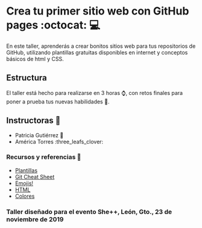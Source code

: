 # Crea tu primer sitio web con GitHub pages :octocat: :computer:

En este taller, aprenderás a crear bonitos sitios web para tus repositorios de GitHub,
utilizando plantillas gratuitas disponibles en internet y conceptos básicos de html y CSS.

## Estructura

El taller está hecho para realizarse en 3 horas :watch:, con retos finales para poner
a prueba tus nuevas habilidades :rainbow:.

## Instructoras :busts_in_silhouette:

- Patricia Gutiérrez :frog:
- América Torres :three_leafs_clover:

### Recursos y referencias :blue_book:

- [Plantillas](https://startbootstrap.com/)
- [Git Cheat Sheet](https://github.github.com/training-kit/downloads/github-git-cheat-sheet.pdf)
- [Emojis!](https://gist.github.com/rxaviers/7360908)
- [HTML](https://devdocs.io/html/)
- [Colores](https://www.color-hex.com/)

### Taller diseñado para el evento She++, León, Gto., 23 de noviembre de 2019
